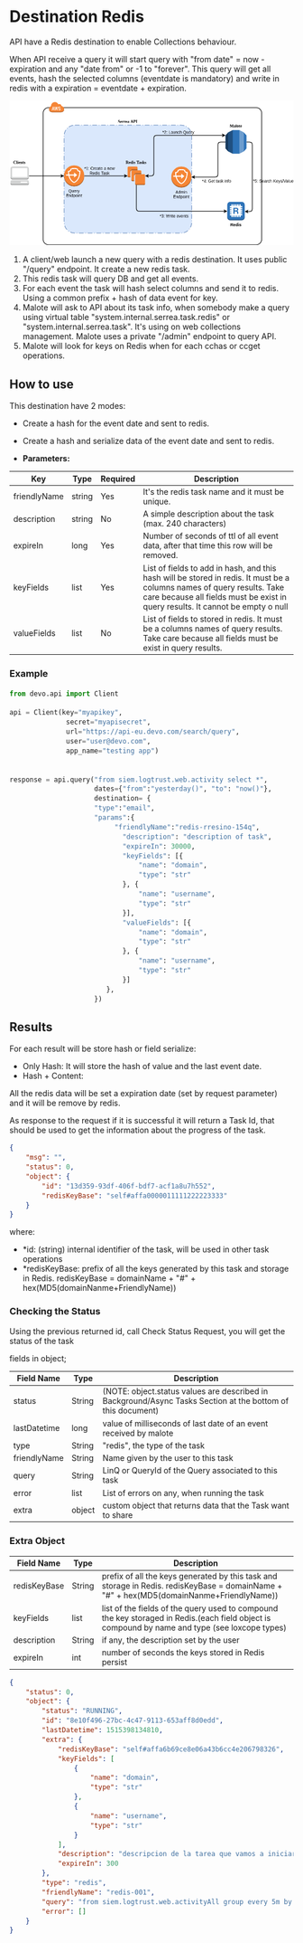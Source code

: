 # Destination Redis

API have a Redis destination to enable Collections behaviour.

When API receive a query it will start query with "from date" = now - expiration and any "date from" or -1 to "forever". This query will get all events, hash the selected columns (eventdate is mandatory) and write in redis with a expiration = eventdate + expiration.

![Redis cycle](./img/redis_img01.png "Redis cycle")

1. A client/web launch a new query with a redis destination. It uses public "/query" endpoint. It create a new redis task.  
2. This redis task will query DB and get all events.
3. For each event the task will hash select columns and send it to redis. Using a common prefix + hash of data event for key.
4. Malote will ask to API about its task info, when somebody make a query using virtual table "system.internal.serrea.task.redis" or "system.internal.serrea.task". It's using on web collections management. Malote uses a private "/admin" endpoint to query API.
5. Malote will look for keys on Redis when for each cchas or ccget operations.

## How to use

This destination have 2 modes:

- Create a hash for the event date and sent to redis.
- Create a hash and serialize data of the event date and sent to redis.

- **Parameters:**

| Key | Type | Required | Description |
| --- | --- | --- | --- |
| friendlyName | string | Yes | It's the redis task name and it must be unique.  |
| description | string | No | A simple description about the task (max. 240 characters)  |
| expireIn | long | Yes | Number of seconds of ttl of all event data, after that time this row will be removed. |
| keyFields | list<string> | Yes | List of fields to add in hash, and this hash will be stored in redis. It must be a columns names of query results. Take care because all fields must be exist in query results. It cannot be empty o null |
| valueFields | list<string> | No | List of fields to stored in redis. It must be a columns names of query results. Take care because all fields must be exist in query results. |

### Example

```python
from devo.api import Client

api = Client(key="myapikey",
              secret="myapisecret",
              url="https://api-eu.devo.com/search/query",
              user="user@devo.com",
              app_name="testing app")
              
              
response = api.query("from siem.logtrust.web.activity select *", 
                     dates={"from":"yesterday()", "to": "now()"}, 
                     destination= { 
                     "type":"email",
                     "params":{
                          "friendlyName":"redis-rresino-154q", 
                            "description": "description of task",
                            "expireIn": 30000,
                            "keyFields": [{
                                "name": "domain",
                                "type": "str"
                            }, {
                                "name": "username",
                                "type": "str"
                            }],
                            "valueFields": [{
                                "name": "domain",
                                "type": "str"
                            }, {
                                "name": "username",
                                "type": "str"
                            }]
                        },
                     })
```

## Results

For each result will be store hash or field serialize:

- Only Hash: It will store the hash of value and the last event date.
- Hash + Content:  

All the redis data will be set a expiration date (set by request parameter) and it will be remove by redis.  

As response to the request if it is successful it will return a Task Id, that should be used to get the information about the progress of the task.

```json
{
    "msg": "",
    "status": 0,
    "object": {
        "id": "13d359-93df-406f-bdf7-acf1a8u7h552",
        "redisKeyBase": "self#affa0000011111222223333"
    }
}
```

where:

- *id: (string) internal identifier of the task, will be used in other task operations
- *redisKeyBase: prefix of all the keys generated by this task and storage in Redis. redisKeyBase = domainName + "#" + hex(MD5(domainNanme+FriendlyName))

### Checking the Status

Using the previous returned id, call Check Status Request, you will get the status of the task

fields in object;

| Field Name | Type  | Description |
|------------|-------|-------------|
| status     | String| (NOTE: object.status values are described in Background/Async Tasks  Section at the bottom of this document)|
|lastDatetime| long  |value of milliseconds of last date of an event received by malote|
| type       | String|"redis", the type of the task|
| friendlyName | String | Name given by the user to this task |
| query      | String | LinQ or QueryId of the Query associated to this task|
| error      | list   | List of errors on any, when running the task |
| extra      | object | custom object that returns data that the Task want to share |

### Extra Object

| Field Name | Type  | Description |
|------------|-------|-------------|
| redisKeyBase |String  |prefix of all the keys generated by this task and storage in Redis. redisKeyBase = domainName + "#" + hex(MD5(domainNanme+FriendlyName))  |
| keyFields | list | list of the fields of the query used to compound the key storaged in Redis.(each field object is compound by name and type (see loxcope types) |
| description | String | if any, the description set by the user |
| expireIn | int | number of seconds the keys stored in Redis persist |

```json
{
    "status": 0,
    "object": {
        "status": "RUNNING",
        "id": "8e10f496-27bc-4c47-9113-653aff8d0edd",
        "lastDatetime": 1515398134810,
        "extra": {
            "redisKeyBase": "self#affa6b69ce8e06a43b6cc4e206798326",
            "keyFields": [
                {
                    "name": "domain",
                    "type": "str"
                },
                {
                    "name": "username",
                    "type": "str"
                }
            ],
            "description": "descripcion de la tarea que vamos a iniciar de redis",
            "expireIn": 300
        },
        "type": "redis",
        "friendlyName": "redis-001",
        "query": "from siem.logtrust.web.activityAll group every 5m by domain, username every 5m",
        "error": []
    }
}
```